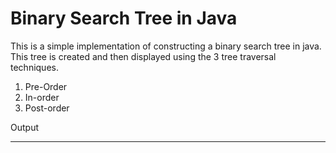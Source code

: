 <h1> Binary Search Tree in Java </h1> 

This is a simple implementation of constructing a binary search tree in java. <br>
This tree is created and then displayed using the 3 tree traversal techniques. <br>
1. Pre-Order <br> 
2. In-order <br> 
3. Post-order <br> 


Output
_______

